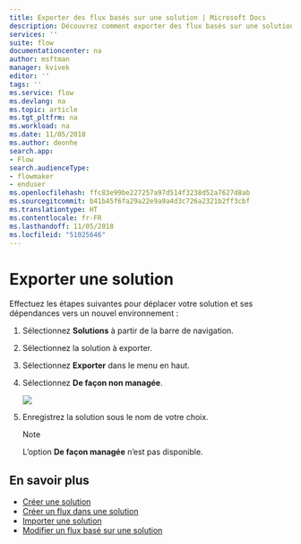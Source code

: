 ```yaml
---
title: Exporter des flux basés sur une solution | Microsoft Docs
description: Découvrez comment exporter des flux basés sur une solution.
services: ''
suite: flow
documentationcenter: na
author: msftman
manager: kvivek
editor: ''
tags: ''
ms.service: flow
ms.devlang: na
ms.topic: article
ms.tgt_pltfrm: na
ms.workload: na
ms.date: 11/05/2018
ms.author: deonhe
search.app:
- Flow
search.audienceType:
- flowmaker
- enduser
ms.openlocfilehash: ffc83e99be227257a97d514f3238d52a7627d8ab
ms.sourcegitcommit: b41b45f6fa29a22e9a9a4d3c726a2321b2ff3cbf
ms.translationtype: HT
ms.contentlocale: fr-FR
ms.lasthandoff: 11/05/2018
ms.locfileid: "51025646"
---
```

# <a name="export-a-solution"></a>Exporter une solution

Effectuez les étapes suivantes pour déplacer votre solution et ses dépendances vers un nouvel environnement :

1. Sélectionnez **Solutions** à partir de la barre de navigation.
1. Sélectionnez la solution à exporter.
1. Sélectionnez **Exporter** dans le menu en haut.
1. Sélectionnez **De façon non managée**.

   ![](./media/export-flow-solution/flow-export-options.png)

1. Enregistrez la solution sous le nom de votre choix.

   > [!NOTE]
   > L’option **De façon managée** n’est pas disponible.

## <a name="learn-more"></a>En savoir plus

<!--from editor: Do you want to add Remove a solution-aware flow to this list?-->

* [Créer une solution](./overview-solution-flows.md)
* [Créer un flux dans une solution](./create-flow-solution.md)
* [Importer une solution](./import-flow-solution.md)
* [Modifier un flux basé sur une solution](./edit-solution-aware-flow.md)
